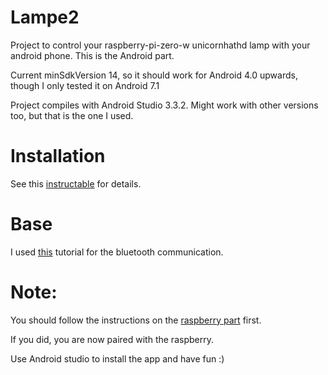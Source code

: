 # Lampe2

Project to control your raspberry-pi-zero-w unicornhathd lamp with your android phone.
This is the Android part.

Current minSdkVersion 14, so it should work for Android 4.0 upwards, though I only tested it on Android 7.1

Project compiles with Android Studio 3.3.2. Might work with other versions too, but that is the one I used.

# Installation

See this [instructable](https://www.instructables.com/id/Bluetooth-Lamp-Android-Raspberrypi-Unicornhathd/) for details.

# Base

I used [this](http://it-in-der-hosentasche.blogspot.com/2014/03/bluetooth-zwischen-raspberry-pi-und.html) tutorial for the bluetooth communication.

# Note:

You should follow the instructions on the [raspberry part](https://github.com/Pardoxa/lamp2) first.

If you did, you are now paired with the raspberry.

Use Android studio to install the app and have fun :)
